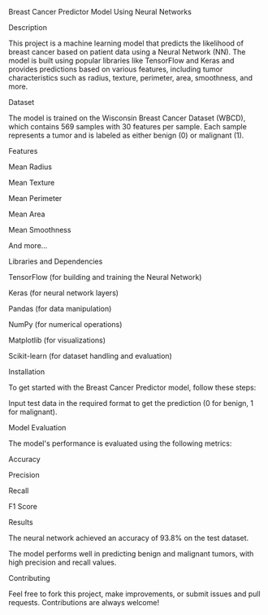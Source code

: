 Breast Cancer Predictor Model Using Neural Networks

Description

This project is a machine learning model that predicts the likelihood of breast cancer based on patient data using a Neural Network (NN). The model is built using popular libraries like TensorFlow and Keras and provides predictions based on various features, including tumor characteristics such as radius, texture, perimeter, area, smoothness, and more.

Dataset

The model is trained on the Wisconsin Breast Cancer Dataset (WBCD), which contains 569 samples with 30 features per sample. Each sample represents a tumor and is labeled as either benign (0) or malignant (1).

Features

Mean Radius

Mean Texture

Mean Perimeter

Mean Area

Mean Smoothness

And more...

Libraries and Dependencies

TensorFlow (for building and training the Neural Network)

Keras (for neural network layers)

Pandas (for data manipulation)

NumPy (for numerical operations)

Matplotlib (for visualizations)

Scikit-learn (for dataset handling and evaluation)

Installation

To get started with the Breast Cancer Predictor model, follow these steps:


Input test data in the required format to get the prediction (0 for benign, 1 for malignant).

Model Evaluation

The model's performance is evaluated using the following metrics:

Accuracy

Precision

Recall

F1 Score

Results

The neural network achieved an accuracy of 93.8% on the test dataset.

The model performs well in predicting benign and malignant tumors, with high precision and recall values.

Contributing

Feel free to fork this project, make improvements, or submit issues and pull requests. Contributions are always welcome!
